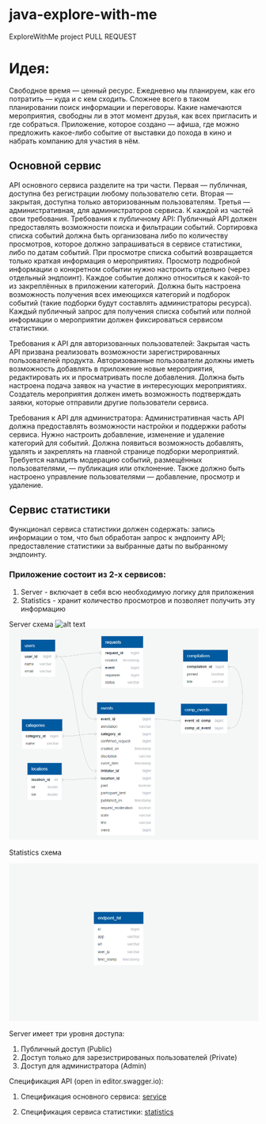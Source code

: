 # java-explore-with-me
ExploreWithMe project
PULL REQUEST 

# Идея: 
Свободное время — ценный ресурс. Ежедневно мы планируем, как его потратить — куда и с кем сходить.
Сложнее всего в таком планировании поиск информации и переговоры.
Какие намечаются мероприятия, свободны ли в этот момент друзья, как всех пригласить и где собраться.
Приложение, которое создано — афиша, 
где можно предложить какое-либо событие от выставки до похода в кино и набрать компанию для участия в нём.

## Основной сервис
API основного сервиса разделите на три части.
Первая — публичная, доступна без регистрации любому пользователю сети.
Вторая — закрытая, доступна только авторизованным пользователям.
Третья — административная, для администраторов сервиса. К каждой из частей свои требования.
Требования к публичному API:
Публичный API должен предоставлять возможности поиска и фильтрации событий.
Сортировка списка событий должна быть организована либо по количеству просмотров, которое должно запрашиваться в сервисе статистики, либо по датам событий.
При просмотре списка событий возвращается только краткая информация о мероприятиях.
Просмотр подробной информации о конкретном событии нужно настроить отдельно (через отдельный эндпоинт).
Каждое событие должно относиться к какой-то из закреплённых в приложении категорий.
Должна быть настроена возможность получения всех имеющихся категорий и подборок событий (такие подборки будут составлять администраторы ресурса).
Каждый публичный запрос для получения списка событий или полной информации о мероприятии должен фиксироваться сервисом статистики.

Требования к API для авторизованных пользователей:
Закрытая часть API призвана реализовать возможности зарегистрированных пользователей продукта.
Авторизованные пользователи должны иметь возможность добавлять в приложение новые мероприятия, редактировать их и просматривать после добавления.
Должна быть настроена подача заявок на участие в интересующих мероприятиях.
Создатель мероприятия должен иметь возможность подтверждать заявки, которые отправили другие пользователи сервиса.

Требования к API для администратора:
Административная часть API должна предоставлять возможности настройки и поддержки работы сервиса.
Нужно настроить добавление, изменение и удаление категорий для событий.
Должна появиться возможность добавлять, удалять и закреплять на главной странице подборки мероприятий.
Требуется наладить модерацию событий, размещённых пользователями, — публикация или отклонение.
Также должно быть настроено управление пользователями — добавление, просмотр и удаление.

## Сервис статистики

Функционал сервиса статистики должен содержать:
запись информации о том, что был обработан запрос к эндпоинту API;
предоставление статистики за выбранные даты по выбранному эндпоинту.

### Приложение состоит из 2-х сервисов:
1) Server - включает в себя всю необходимую логику для приложения
2) Statistics - хранит количество просмотров и позволяет получить эту информацию

Server схема
![alt text](https://github.com/V-Levchenkov/java-explore-with-me/ServerDiagram.png)
![Diagram](/ServerDiagram.png)

Statistics схема

![Diagram](/StatisticsDiagram.png)

Server имеет три уровня доступа:
1) Публичный доступ (Public)
2) Доступ только для зарезистрированых пользователей (Private)
3) Доступ для администратора (Admin)

Спецификация API (open in editor.swagger.io):

1. Спецификация основного сервиса: [service](/ewm-main-service-spec.json)

2. Спецификация сервиса статистики: [statistics](/ewm-stats-service-spec.json)
